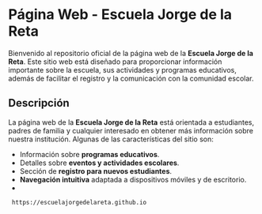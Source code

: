 # Página Web - Escuela Jorge de la Reta

Bienvenido al repositorio oficial de la página web de la **Escuela Jorge de la Reta**. Este sitio web está diseñado para proporcionar información importante sobre la escuela, sus actividades y programas educativos, además de facilitar el registro y la comunicación con la comunidad escolar.

## Descripción

La página web de la **Escuela Jorge de la Reta** está orientada a estudiantes, padres de familia y cualquier interesado en obtener más información sobre nuestra institución. Algunas de las características del sitio son:

- Información sobre **programas educativos**.
- Detalles sobre **eventos y actividades escolares**.
- Sección de **registro para nuevos estudiantes**.
- **Navegación intuitiva** adaptada a dispositivos móviles y de escritorio.
- 
 ```bash
  https://escuelajorgedelareta.github.io
